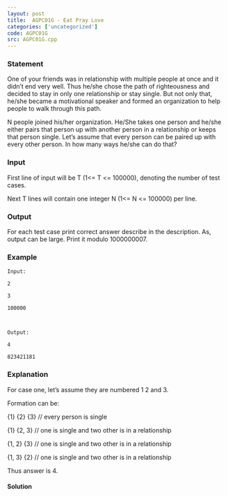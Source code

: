 ```yaml
---
layout: post
title:  AGPC01G - Eat Pray Love
categories: ['uncategorized']
code: AGPC01G
src: AGPC01G.cpp
---
```


### **Statement**

One of your friends was in relationship with multiple people at once and it
didn’t end very well. Thus he/she chose the path of righteousness and decided
to stay in only one relationship or stay single. But not only that, he/she
became a motivational speaker and formed an organization to help people to
walk through this path.

N people joined his/her organization. He/She takes one person and he/she
either pairs that person up with another person in a relationship or keeps
that person single. Let’s assume that every person can be paired up with every
other person. In how many ways he/she can do that?

### Input

First line of input will be T (1<= T <= 100000), denoting the number of test
cases.

Next T lines will contain one integer N (1<= N <= 100000) per line.

### Output

For each test case print correct answer describe in the description. As,
output can be large. Print it modulo 1000000007.

### Example

    
    
    Input:
    2
    3
    100000
    
    Output:
    4
    823421181
    

### Explanation

For case one, let’s assume they are numbered 1 2 and 3.

Formation can be:

{1} {2} {3} // every person is single

{1} {2, 3} // one is single and two other is in a relationship

{1, 2} {3} // one is single and two other is in a relationship

{1, 3} {2} // one is single and two other is in a relationship

Thus answer is 4.



#### **Solution**



